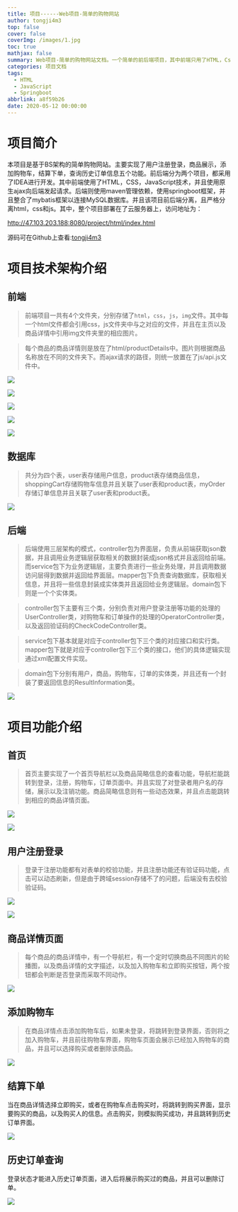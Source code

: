 ```yaml
---
title: 项目------Web项目-简单的购物网站
author: tongji4m3
top: false
cover: false
coverImg: /images/1.jpg
toc: true
mathjax: false
summary: Web项目-简单的购物网站文档。一个简单的前后端项目，其中前端只用了HTML，Css，JS
categories: 项目文档
tags:
  - HTML
  - JavaScript
  - Springboot
abbrlink: a8f59b26
date: 2020-05-12 00:00:00
---
```

# 项目简介

本项目是基于BS架构的简单购物网站。主要实现了用户注册登录，商品展示，添加购物车，结算下单，查询历史订单信息五个功能。前后端分为两个项目，都采用了IDEA进行开发。其中前端使用了HTML，CSS，JavaScript技术，并且使用原生ajax向后端发起请求。后端则使用maven管理依赖，使用springboot框架，并且整合了mybatis框架以连接MySQL数据库。并且该项目前后端分离，且严格分离html，css和js。其中，整个项目部署在了云服务器上，访问地址为：

<http://47.103.203.188:8080/project/html/index.html>

源码可在Github上查看:[tongji4m3](https://github.com/tongji4m3/webProject)

# 项目技术架构介绍

## 前端

>   前端项目一共有4个文件夹，分别存储了`html`，`css`，`js`，`img`文件。其中每一个html文件都会引用css，js文件夹中与之对应的文件，并且在主页以及商品详情中引用img文件夹里的相应图片。

>   每个商品的商品详情则是放在了html/productDetails中。图片则根据商品名称放在不同的文件夹下。而ajax请求的路径，则统一放置在了js/api.js文件中。

![](https://tongji4m3.oss-cn-beijing.aliyuncs.com/615544abc332617d714709043dbca86c.png)

![](https://tongji4m3.oss-cn-beijing.aliyuncs.com/04fdb77cca62acf21e33e753bc975cdc.png)

![](https://tongji4m3.oss-cn-beijing.aliyuncs.com/083899cb9561ac40e8dafeac0b44459e.png)

![](https://tongji4m3.oss-cn-beijing.aliyuncs.com/e7508c123b5b86102d8d41dc5d5cc9c7.png)

![](https://tongji4m3.oss-cn-beijing.aliyuncs.com/fa09cc6d1dbc52e50f4a16820a79e526.png)

## 数据库

>   共分为四个表，user表存储用户信息，product表存储商品信息，shoppingCart存储购物车信息并且关联了user表和product表，myOrder存储订单信息并且关联了user表和product表。

![](https://tongji4m3.oss-cn-beijing.aliyuncs.com/2e26a50a7b8e4736fb2340349809f374.png)

## 后端

>   后端使用三层架构的模式，controller包为界面层，负责从前端获取json数据，并且调用业务逻辑层获取相关的数据封装成json格式并且返回给前端。而service包下为业务逻辑层，主要负责进行一些业务处理，并且调用数据访问层得到数据并返回给界面层。mapper包下负责查询数据库，获取相关信息，并且将一些信息封装成实体类并且返回给业务逻辑层。domain包下则是一个个实体类。

>   controller包下主要有三个类，分别负责对用户登录注册等功能的处理的UserController类，对购物车和订单操作的处理的OperatorController类，以及返回验证码的CheckCodeController类。

>   service包下基本就是对应于controller包下三个类的对应接口和实行类。mapper包下就是对应于controller包下三个类的接口，他们的具体逻辑实现通过xml配置文件实现。

>   domain包下分别有用户，商品，购物车，订单的实体类，并且还有一个封装了要返回信息的ResultInformation类。

![](https://tongji4m3.oss-cn-beijing.aliyuncs.com/e6fa4af191f391f3aa29ad41014470d3.png)

#  项目功能介绍

## 首页

>   首页主要实现了一个首页导航栏以及商品简略信息的查看功能，导航栏能跳转到登录，注册，购物车，订单页面中。并且实现了对登录者用户名的存储，展示以及注销功能。商品简略信息则有一些动态效果，并且点击能跳转到相应的商品详情页面。

![](https://tongji4m3.oss-cn-beijing.aliyuncs.com/803e7752c2cb01a3b406c7cc2284f798.png)

![](https://tongji4m3.oss-cn-beijing.aliyuncs.com/2ae59d5f365c24d7d4ef356712e4c3e0.png)

## 用户注册登录

>   登录于注册功能都有对表单的校验功能，并且注册功能还有验证码功能，点击可以动态刷新，但是由于跨域session存储不了的问题，后端没有去校验验证码。

![](https://tongji4m3.oss-cn-beijing.aliyuncs.com/f6cf9544375e71bab20397f08978c4bd.png)

![](https://tongji4m3.oss-cn-beijing.aliyuncs.com/f88237bd17dc0dbee7b23d8c7e8b89b7.png)

## 商品详情页面

>   每个商品的商品详情中，有一个导航栏，有一个定时切换商品不同图片的轮播图，以及商品详情的文字描述，以及加入购物车和立即购买按钮，两个按钮都会判断是否登录而采取不同动作。

![](https://tongji4m3.oss-cn-beijing.aliyuncs.com/0dcbe38556203a7b32055ca2e384ecc9.png)

## 添加购物车

>   在商品详情点击添加购物车后，如果未登录，将跳转到登录界面，否则将之加入购物车，并且前往购物车界面，购物车页面会展示已经加入购物车的商品，并且可以选择购买或者删除该商品。

![](https://tongji4m3.oss-cn-beijing.aliyuncs.com/40a0aab6c095373eaddc834c12ca7036.png)

## 结算下单

当在商品详情选择立即购买，或者在购物车点击购买时，将跳转到购买界面，显示要购买的商品，以及购买人的信息。点击购买，则模拟购买成功，并且跳转到历史订单界面。

![](https://tongji4m3.oss-cn-beijing.aliyuncs.com/debe58129dc0bfdc1597629e0945ce7d.png)

## 历史订单查询

登录状态才能进入历史订单页面，进入后将展示购买过的商品，并且可以删除订单。

![](https://tongji4m3.oss-cn-beijing.aliyuncs.com/57c5639f4db15bda5e7cb79bcc7db8bf.png)
